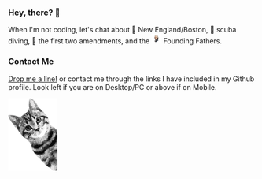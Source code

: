 ### Hey, there? 👋

When I'm not coding, let's chat about 🗽 New England/Boston, 🤿 scuba diving, 📜 the first two amendments, and the <img src="fig/founding_father.png" alt="Founding Fathers" width="20" height="20"> Founding Fathers.

### Contact Me

[Drop me a line!](mailto:m@ysfi.me?subject=GitHub%20Profile) or contact me through the links I have included in my Github profile. Look left if you are on Desktop/PC or above if on Mobile.

<div style="align: left;">
    <img src="https://github.com/myousefi/myousefi/blob/5375151ce6ed6588d28ea83be91007b1d3cecb7b/fig/sneaky-cat-on-waves.svg?sanitize=true" alt="Sneaky cat" style="width: 100px; height: auto; margin-right: 10px;">

</div>
